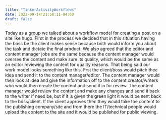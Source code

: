 ```yaml
---
title: "TinkerActivityWorkflows"
date: 2022-09-14T21:58:11-04:00
draft: false
---
```


Today as a group we talked about a workflow model for creating a post on a site like hugo. First in the process we decided that in this situation having the boss be the client makes sense because both would inform you about the task and dictate the final product. We also agreed that the editor and content manager jobs are the same because the content manager would oversee the content and make sure its quality, which would be the same as an editor reviewing the content for quality reasons. That being said our work model looks something like this. Frst the client/boss would pitch thee idea and send it to the content manager/editor. The content manager would then look at idea and give the information off to the content creator/writers who would then create the content and send it in for review. The content manager would review the content and make any changes and send it back to the writer if need be, but if it is given the green light it would be sent back to the boss/client. If the client approves then they would take the content to the publishing company/site and from there the IT/technical people would upload the content to the site and it would be published for public viewing. 

